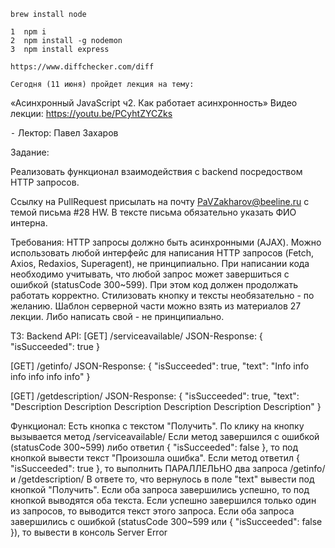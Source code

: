    brew install node

    1  npm i
    2  npm install -g nodemon
    3  npm install express

    https://www.diffchecker.com/diff

    Сегодня (11 июня) пройдет лекция на тему:
«Асинхронный JavaScript ч2. Как работает асинхронность»
Видео лекции:
https://youtu.be/PCyhtZYCZks

 ⁃ Лектор: Павел Захаров





Задание:

Реализовать функционал взаимодействия с backend посредоством HTTP запросов.

Ссылку на PullRequest присылать на почту PaVZakharov@beeline.ru c темой письма #28 HW. В тексте письма обязательно указать ФИО интерна.

Требования:
HTTP запросы должно быть асинхронными (AJAX).
Можно использовать любой интерфейс для написания HTTP запросов (Fetch, Axios, Redaxios, Superagent), не принципиально.
При написании кода необходимо учитывать, что любой запрос может завершиться с ошибкой (statusCode 300~599). При этом код должен продолжать работать корректно.
Стилизовать кнопку и тексты необязательно - по желанию.
Шаблон серверной части можно взять из материалов 27 лекции. Либо написать свой - не принципиально.

ТЗ:
Backend API:
[GET]  /serviceavailable/
JSON-Response: { "isSucceeded": true }

[GET]  /getinfo/
JSON-Response: { "isSucceeded": true, "text": "Info info info info info info" }

[GET]  /getdescription/
JSON-Response: { "isSucceeded": true, "text": "Description Description Description Description Description Description" }

Функционал:
Есть кнопка с текстом "Получить".
По клику на кнопку вызывается метод /serviceavailable/
Если метод завершился с ошибкой (statusCode 300~599) либо ответил { "isSucceeded": false }, то под кнопкой вывести текст "Произошла ошибка".
Если метод ответил { "isSucceeded": true }, то выполнить ПАРАЛЛЕЛЬНО два запроса /getinfo/ и /getdescription/
В ответе то, что вернулось в поле "text" вывести под кнопкой "Получить".
Если оба запроса завершились успешно, то под кнопкой выводятся оба текста.
Если успешно завершился только один из запросов, то выводится текст этого запроса.
Если оба запроса завершились с ошибкой (statusCode 300~599 или { "isSucceeded": false }), то вывести в консоль Server Error